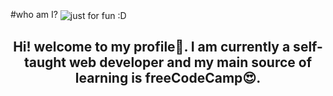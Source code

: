 #who am I? 
<img align="center" src="https://github.com/fatemehIr/fatemehIr/assets/141597432/47a26da7-7261-4e9f-b8b9-8eb860a6f303" alt="just for fun :D">
<h2 align="center">Hi! welcome to my profile👋. I am currently a self-taught web developer and my main source of learning is freeCodeCamp😍.</h2>
